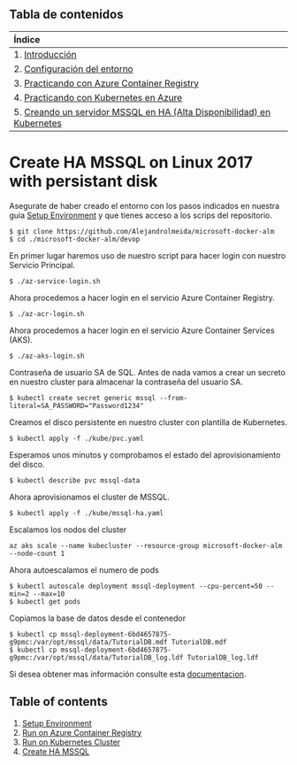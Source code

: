 ## Tabla de contenidos
| Índice |
| :--- |
| 1. [Introducción](README.md) |
| 2. [Configuración del entorno](1.%20Setup%20Environment.md) |
| 3. [Practicando con Azure Container Registry](2.%20Run%20on%20Azure%20Container%20Registry.md) |
| 4. [Practicando con Kubernetes en Azure](3.%20Run%20on%20Kubernetes%20Cluster.md) |
| 5. [Creando un servidor MSSQL en HA (Alta Disponibilidad) en Kubernetes](4.%20Create%20HA_MSSQL.md) |

# Create HA MSSQL on Linux 2017 with persistant disk

Asegurate de haber creado el entorno con los pasos indicados en nuestra guia [Setup Environment](1.%20Setup%20Environment.md) y que tienes acceso a los scrips del repositorio.

    $ git clone https://github.com/Alejandrolmeida/microsoft-docker-alm
    $ cd ./microsoft-docker-alm/devop

En primer lugar haremos uso de nuestro script para hacer login con nuestro Servicio Principal.

    $ ./az-service-login.sh

Ahora procedemos a hacer login en el servicio Azure Container Registry.

    $ ./az-acr-login.sh

Ahora procedemos a hacer login en el servicio Azure Container Services (AKS).

    $ ./az-aks-login.sh

Contraseña de usuario SA de SQL. Antes de nada vamos a crear un secreto en nuestro cluster para almacenar la contraseña del usuario SA.

    $ kubectl create secret generic mssql --from-literal=SA_PASSWORD="Password1234"

Creamos el disco persistente en nuestro cluster con plantilla de Kubernetes.

    $ kubectl apply -f ./kube/pvc.yaml

Esperamos unos minutos y comprobamos el estado del aprovisionamiento del disco.

    $ kubectl describe pvc mssql-data

Ahora aprovisionamos el cluster de MSSQL.

    $ kubectl apply -f ./kube/mssql-ha.yaml

Escalamos los nodos del cluster

    az aks scale --name kubecluster --resource-group microsoft-docker-alm --node-count 1

Ahora autoescalamos el numero de pods 

    $ kubectl autoscale deployment mssql-deployment --cpu-percent=50 --min=2 --max=10
    $ kubectl get pods

Copiamos la base de datos desde el contenedor

    $ kubectl cp mssql-deployment-6bd4657875-g9pmc:/var/opt/mssql/data/TutorialDB.mdf TutorialDB.mdf
    $ kubectl cp mssql-deployment-6bd4657875-g9pmc:/var/opt/mssql/data/TutorialDB_log.ldf TutorialDB_log.ldf

Si desea obtener mas información consulte esta [documentacion](https://docs.microsoft.com/es-es/sql/linux/tutorial-sql-server-containers-kubernetes#ha-solution-that-uses-kubernetes-running-in-azure-container-service).

## Table of contents
1. [Setup Environment](1.%20Setup%20Environment.md)
2. [Run on Azure Container Registry](2.%20Run%20on%20Azure%20Container%20Registry.md)
3. [Run on Kubernetes Cluster](3.%20Run%20on%20Kubernetes%20Cluster.md)
4. [Create HA MSSQL](4.%20Create%20HA_MSSQL.md)
